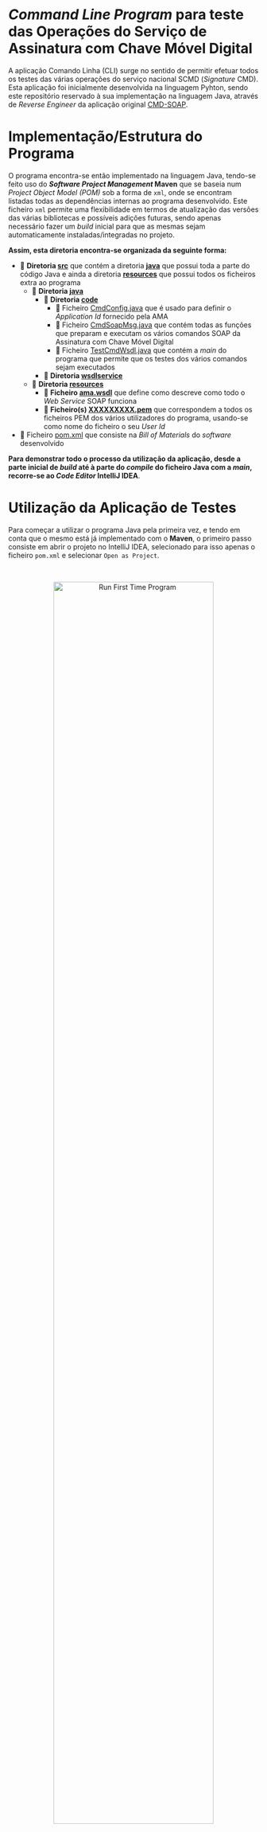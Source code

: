 # *Command Line Program* para teste das Operações do Serviço de Assinatura com Chave Móvel Digital

A aplicação Comando Linha (CLI) surge no sentido de permitir efetuar todos os testes das várias operações do serviço nacional SCMD (*Signature* CMD). Esta aplicação foi inicialmente desenvolvida na linguagem Pyhton, sendo este repositório reservado à sua implementação na linguagem Java, através de *Reverse Engineer* da aplicação original [CMD-SOAP](https://github.com/devisefutures/CMD-SOAP).

# Implementação/Estrutura do Programa

O programa encontra-se então implementado na linguagem Java, tendo-se feito uso do ***Software Project Management* Maven** que se baseia num  *Project Object Model (POM)* sob a forma de `xml`, onde se encontram listadas todas as dependências internas ao programa desenvolvido. 
Este ficheiro `xml` permite uma flexibilidade em termos de atualização das versões das várias bibliotecas e possíveis adições futuras, sendo apenas necessário fazer um *build* inicial para que as mesmas sejam automaticamente instaladas/integradas no projeto.

**Assim, esta diretoria encontra-se organizada da seguinte forma:**

- :open_file_folder: **Diretoria [src](https://github.com/uminho-miei-engseg-19-20/Grupo5/tree/master/Projetos/Projeto%203/CMD-SOAP/src/main)** que contém a diretoria **[java](https://github.com/uminho-miei-engseg-19-20/Grupo5/tree/master/Projetos/Projeto%203/CMD-SOAP/src/main/java)** que possui toda a parte do código Java e ainda a diretoria **[resources](https://github.com/uminho-miei-engseg-19-20/Grupo5/tree/master/Projetos/Projeto%203/CMD-SOAP/src/main/resources)** que possui todos os ficheiros extra ao programa
  - :open_file_folder: **Diretoria [java](https://github.com/uminho-miei-engseg-19-20/Grupo5/tree/master/Projetos/Projeto%203/CMD-SOAP/src/main/java)**
    - :file_folder: **Diretoria [code](https://github.com/uminho-miei-engseg-19-20/Grupo5/tree/master/Projetos/Projeto%203/CMD-SOAP/src/main/java/code)**
      - :memo: Ficheiro [CmdConfig.java](https://github.com/uminho-miei-engseg-19-20/Grupo5/blob/master/Projetos/Projeto%203/CMD-SOAP/src/main/java/code/CmdConfig.java) que é usado para definir o *Application Id* fornecido pela AMA 
      - :memo: Ficheiro [CmdSoapMsg.java](https://github.com/uminho-miei-engseg-19-20/Grupo5/blob/master/Projetos/Projeto%203/CMD-SOAP/src/main/java/code/CmdSoapMsg.java) que contém todas as funções que preparam e executam os vários comandos SOAP da Assinatura com Chave Móvel Digital
      - :memo: Ficheiro [TestCmdWsdl.java](https://github.com/uminho-miei-engseg-19-20/Grupo5/blob/master/Projetos/Projeto%203/CMD-SOAP/src/main/java/code/TestCmdWsdl.java) que contém a *main* do programa que permite que os testes dos vários comandos sejam executados
    - :file_folder: **Diretoria [wsdlservice](https://github.com/uminho-miei-engseg-19-20/Grupo5/tree/master/Projetos/Projeto%203/CMD-SOAP/src/main/java/wsdlservice)**
  - :open_file_folder: **Diretoria [resources](https://github.com/uminho-miei-engseg-19-20/Grupo5/tree/master/Projetos/Projeto%203/CMD-SOAP/src/main/resources)**
    - :page_facing_up: **Ficheiro [ama.wsdl](https://github.com/uminho-miei-engseg-19-20/Grupo5/blob/master/Projetos/Projeto%203/CMD-SOAP/src/main/resources/ama.wsdl)** que define como descreve como todo o *Web Service* SOAP funciona 
    - :key: **Ficheiro(s) [XXXXXXXXX.pem](https://github.com/uminho-miei-engseg-19-20/Grupo5/blob/master/Projetos/Projeto%203/CMD-SOAP/src/main/resources/ama.wsdl)** que correspondem a todos os ficheiros PEM dos vários utilizadores do programa, usando-se como nome do ficheiro o seu *User Id*
- :bookmark_tabs: Ficheiro [pom.xml](https://github.com/uminho-miei-engseg-19-20/Grupo5/blob/master/Projetos/Projeto%203/CMD-SOAP/pom.xml) que consiste na *Bill of Materials* do *software* desenvolvido

**Para demonstrar todo o processo da utilização da aplicação, desde a parte inicial de *build* até à parte do *compile* do ficheiro Java com a *main*, recorre-se ao *Code Editor* IntelliJ IDEA**.

# Utilização da Aplicação de Testes

Para começar a utilizar o programa Java pela primeira vez, e tendo em conta que o mesmo está já implementado com o **Maven**, o primeiro passo consiste em abrir o projeto no IntelliJ IDEA, selecionado para isso apenas o ficheiro `pom.xml` e selecionar `Open as Project`. 

<br/>

<p align = "center">
   <img src = "https://github.com/uminho-miei-engseg-19-20/Grupo5/blob/master/Projetos/Projeto%203/Run%20First%20Time%20Program.gif" alt = "Run First Time Program" width="80%"/>
</p>
<p align = "center"><b>Figura 1.</b> Demonstração de como fazer o <i>build</i> inicial do programa<br/></p>

<br/>

- Abrir o ficheiro `pom.xml` e clicar no ícone de ferramenta a verde na parte superior da janela.

  - Isto faz um *compile/build* inicial desse mesmo ficheiro `pom.xml`, que trata de criar toda a pasta **target** com as devidas Classes Java necessárias ao programa.
  - Todas as dependências definidas na *Bill of Materials* são corretamente instaladas e armazenadas na diretoria `.idea/libraries`.
- Navegar até à Diretoria [code](https://github.com/uminho-miei-engseg-19-20/Grupo5/tree/master/Projetos/Projeto%203/CMD-SOAP/src/main/java/code), selecionado o Ficheiro [TestCmdWsdl.java](https://github.com/uminho-miei-engseg-19-20/Grupo5/blob/master/Projetos/Projeto%203/CMD-SOAP/src/main/java/code/TestCmdWsdl.java).
- Com o ficheiro aberto, o próprio IntelliJ IDEA cria um ícone de play a verde que ao ser acionado permite fazer o *run* da Classse `main` nele descriminada.

<br/>

**Este conjunto de passos inicia o programa, espoletando a exibição do menu principal do mesmo:**

<p align = "center">
   <img src = "https://github.com/uminho-miei-engseg-19-20/Grupo5/blob/master/Projetos/Projeto%203/Menu%20Command%20Line%20Program.png" alt = "Run First Time Program" width="80%"/>
</p>
<p align = "center"><b>Figura 2.</b>Menu Principal do *Command Line Program*<br/></p>  


## Exemplo da utilização Comando GetAll

# Notas
